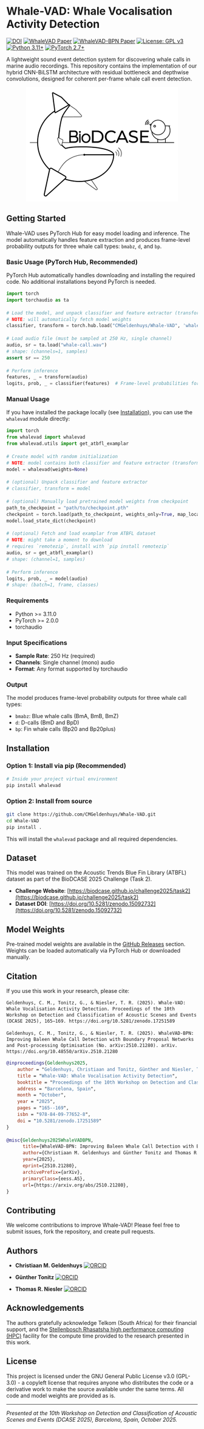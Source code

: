 # Whale-VAD: Whale Vocalisation Activity Detection

[![DOI](https://img.shields.io/badge/DOI-10.5281%2Fzenodo.17251589-blue)](https://doi.org/10.5281/zenodo.17251589)
[![WhaleVAD Paper](https://img.shields.io/badge/WhaleVAD%20Paper-DCASE%202025-green)](https://dcase.community/documents/workshop2025/proceedings/DCASE2025Workshop_Geldenhuys_57.pdf)
[![WhaleVAD-BPN Paper](https://img.shields.io/badge/WhaleVAD--BPN%20Paper-Preprint%202025-orange)](https://arxiv.org/abs/2510.21280)
[![License: GPL v3](https://img.shields.io/badge/License-GPLv3-blue.svg)](https://www.gnu.org/licenses/gpl-3.0)
[![Python 3.11+](https://img.shields.io/badge/python-3.11+-blue.svg)](https://www.python.org/downloads/)
[![PyTorch 2.7+](https://img.shields.io/badge/PyTorch-2.7+-ee4c2c.svg)](https://pytorch.org/)

<!-- Banner placeholder -->
<!--![Whale-VAD Banner](assets/banner.png)-->

A lightweight sound event detection system for discovering whale calls in marine audio recordings. This repository contains the implementation of our hybrid CNN-BiLSTM architecture with residual bottleneck and depthwise convolutions, designed for coherent per-frame whale call event detection.

<!-- DCASE/BioDCASE logo placeholder -->
<p align="center">
  <img src="assets/BioDCASE_logo.png" alt="BioDCASE Logo" width="400"/>
</p>

## Getting Started

Whale-VAD uses PyTorch Hub for easy model loading and inference. The model automatically handles feature extraction and produces frame-level probability outputs for three whale call types: `bmabz`, `d`, and `bp`.

### Basic Usage (PyTorch Hub, Recommended)

PyTorch Hub automatically handles downloading and installing the required code. No additional installations beyond PyTorch is needed.

```python
import torch
import torchaudio as ta

# Load the model, and unpack classifier and feature extractor (transform)
# NOTE: will automatically fetch model weights
classifier, transform = torch.hub.load("CMGeldenhuys/Whale-VAD", 'whalevad', weights='DEFAULT')

# Load audio file (must be sampled at 250 Hz, single channel)
audio, sr = ta.load("whale-call.wav")
# shape: (channels=1, samples)
assert sr == 250

# Perform inference
features, _ = transform(audio)
logits, prob, _ = classifier(features)  # Frame-level probabilities for bmabz, d, and bp
```

### Manual Usage

If you have installed the package locally (see [Installation](#installation)), you can use the `whalevad` module directly:

```python
import torch
from whalevad import whalevad
from whalevad.utils import get_atbfl_examplar

# Create model with random initialization
# NOTE: model contains both classifier and feature extractor (transform)
model = whalevad(weights=None)

# (optional) Unpack classifier and feature extractor
# classifier, transform = model

# (optional) Manually load pretrained model weights from checkpoint
path_to_checkpoint = "path/to/checkpoint.pth"
checkpoint = torch.load(path_to_checkpoint, weights_only=True, map_location='cpu')
model.load_state_dict(checkpoint)

# (optional) Fetch and load examplar from ATBFL dataset
# NOTE: might take a moment to download
# requires `remotezip`, install with `pip install remotezip`
audio, sr = get_atbfl_examplar()
# shape: (channel=1, samples)

# Perform inference
logits, prob, _ = model(audio)
# shape: (batch=1, frame, classes)
```

### Requirements

- Python >= 3.11.0
- PyTorch >= 2.0.0
- torchaudio

### Input Specifications

- **Sample Rate**: 250 Hz (required)
- **Channels**: Single channel (mono) audio
- **Format**: Any format supported by torchaudio

### Output

The model produces frame-level probability outputs for three whale call types:
- `bmabz`: Blue whale calls (BmA, BmB, BmZ)
- `d`: D-calls (BmD and BpD)
- `bp`: Fin whale calls (Bp20 and Bp20plus)

## Installation

### Option 1: Install via pip (Recommended)

```sh
# Inside your project virtual environment
pip install whalevad
```

### Option 2: Install from source

```sh
git clone https://github.com/CMGeldenhuys/Whale-VAD.git
cd Whale-VAD
pip install .
```

This will install the `whalevad` package and all required dependencies.

## Dataset

This model was trained on the Acoustic Trends Blue Fin Library (ATBFL) dataset as part of the BioDCASE 2025 Challenge (Task 2).

- **Challenge Website**: [https://biodcase.github.io/challenge2025/task2](https://biodcase.github.io/challenge2025/task2)
- **Dataset DOI**: [https://doi.org/10.5281/zenodo.15092732](https://doi.org/10.5281/zenodo.15092732)

## Model Weights

Pre-trained model weights are available in the [GitHub Releases](https://github.com/CMGeldenhuys/Whale-VAD/releases) section. Weights can be loaded automatically via PyTorch Hub or downloaded manually.

## Citation

If you use this work in your research, please cite:

```
Geldenhuys, C. M., Tonitz, G., & Niesler, T. R. (2025). Whale-VAD: Whale Vocalisation Activity Detection. Proceedings of the 10th Workshop on Detection and Classification of Acoustic Scenes and Events (DCASE 2025), 165–169. https://doi.org/10.5281/zenodo.17251589

Geldenhuys, C. M., Tonitz, G., & Niesler, T. R. (2025). WhaleVAD-BPN: Improving Baleen Whale Call Detection with Boundary Proposal Networks and Post-processing Optimisation (No. arXiv:2510.21280). arXiv. https://doi.org/10.48550/arXiv.2510.21280

```

```bibtex
@inproceedings{Geldenhuys2025,
    author = "Geldenhuys, Christiaan and Tonitz, Günther and Niesler, Thomas",
    title = "Whale-VAD: Whale Vocalisation Activity Detection",
    booktitle = "Proceedings of the 10th Workshop on Detection and Classification of Acoustic Scenes and Events (DCASE 2025)",
    address = "Barcelona, Spain",
    month = "October",
    year = "2025",
    pages = "165--169",
    isbn = "978-84-09-77652-8",
    doi = "10.5281/zenodo.17251589"
}

@misc{Geldenhuys2025WhaleVADBPN,
      title={WhaleVAD-BPN: Improving Baleen Whale Call Detection with Boundary Proposal Networks and Post-processing Optimisation},
      author={Christiaan M. Geldenhuys and Günther Tonitz and Thomas R. Niesler},
      year={2025},
      eprint={2510.21280},
      archivePrefix={arXiv},
      primaryClass={eess.AS},
      url={https://arxiv.org/abs/2510.21280},
}
```

## Contributing

We welcome contributions to improve Whale-VAD! Please feel free to submit issues, fork the repository, and create pull requests.


## Authors

- **Christiaan M. Geldenhuys** [![ORCID](https://img.shields.io/badge/ORCID-0000--0003--0691--0235-green.svg)](https://orcid.org/0000-0003-0691-0235)

- **Günther Tonitz** [![ORCID](https://img.shields.io/badge/ORCID-0009--0009--6030--4122-green.svg)](https://orcid.org/0009-0009-6030-4122)

- **Thomas R. Niesler** [![ORCID](https://img.shields.io/badge/ORCID-0000--0002--7341--1017-green.svg)](https://orcid.org/0000-0002-7341-1017)

## Acknowledgements

The authors gratefully acknowledge Telkom (South Africa) for their financial support, and the [Stellenbosch Rhasatsha high performance computing (HPC)](https://www0.sun.ac.za/hpc) facility for the compute time provided to the research presented in this work.

<!--<p align="center">
    <img src="assets/SU_logo.png" alt="Stellenbosch University Logo" height="100"/>
    <img src="assets/Telkom_logo.png" alt="Telkom  Logo" height="100"/>
</p>-->

## License

This project is licensed under the GNU General Public License v3.0 (GPL-3.0) - a copyleft license that requires anyone who distributes the code or a derivative work to make the source available under the same terms. All code and model weights are provided as is.

---

*Presented at the 10th Workshop on Detection and Classification of Acoustic Scenes and Events (DCASE 2025), Barcelona, Spain, October 2025.*
